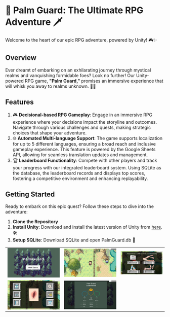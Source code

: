 # 🌴 Palm Guard: The Ultimate RPG Adventure 🗡️

Welcome to the heart of our epic RPG adventure, powered by Unity! 🎮✨

## Overview

Ever dreamt of embarking on an exhilarating journey through mystical realms and vanquishing formidable foes? Look no further! Our Unity-powered RPG game, **"Palm Guard,"** promises an immersive experience that will whisk you away to realms unknown. 🏰🔮


## Features
1. 🎮 **Decisional-based RPG Gameplay**: Engage in an immersive RPG experience where your decisions impact the storyline and outcomes. Navigate through various challenges and quests, making strategic choices that shape your adventure.
2. 🌐 **Automated Multi-language Support**: The game supports localization for up to 5 different languages, ensuring a broad reach and inclusive gameplay experience. This feature is powered by the Google Sheets API, allowing for seamless translation updates and management.
3. 🏆 **Leaderboard Functionality**: Compete with other players and track your progress with our integrated leaderboard system. Using SQLite as the database, the leaderboard records and displays top scores, fostering a competitive environment and enhancing replayability.


## Getting Started

Ready to embark on this epic quest? Follow these steps to dive into the adventure:

1. **Clone the Repository**
2. **Install Unity**: Download and install the latest version of Unity from [here](https://unity.com/). 🛠️
3. **Setup SQLite**: Download SQLite and open PalmGuard.db 🔧

<table>
  <tr>
    <td><img src="PalmGuard/1.png" alt="SS1" /></td>
    <td><img src="PalmGuard/2.png" alt="SS2" /></td>
    <td><img src="PalmGuard/3.png" alt="SS3" /></td>
  </tr>
  <tr>
    <td><img src="PalmGuard/4.png" alt="SS4" /></td>
    <td><img src="PalmGuard/5.png" alt="SS5" /></td>
    <td></td>
  </tr>
</table>

